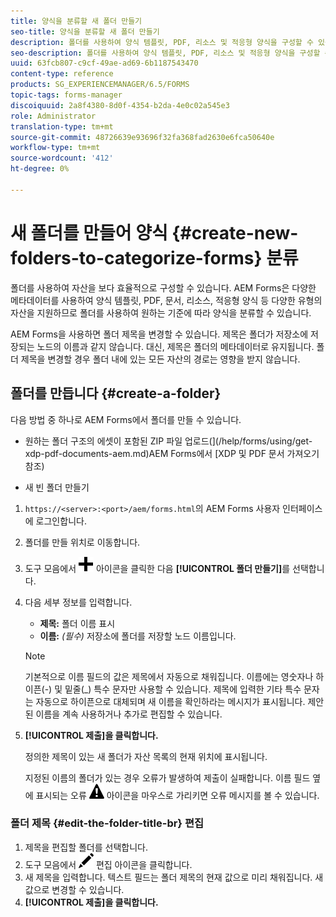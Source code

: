 ```yaml
---
title: 양식을 분류할 새 폴더 만들기
seo-title: 양식을 분류할 새 폴더 만들기
description: 폴더를 사용하여 양식 템플릿, PDF, 리소스 및 적응형 양식을 구성할 수 있습니다.
seo-description: 폴더를 사용하여 양식 템플릿, PDF, 리소스 및 적응형 양식을 구성할 수 있습니다.
uuid: 63fcb807-c9cf-49ae-ad69-6b1187543470
content-type: reference
products: SG_EXPERIENCEMANAGER/6.5/FORMS
topic-tags: forms-manager
discoiquuid: 2a8f4380-8d0f-4354-b2da-4e0c02a545e3
role: Administrator
translation-type: tm+mt
source-git-commit: 48726639e93696f32fa368fad2630e6fca50640e
workflow-type: tm+mt
source-wordcount: '412'
ht-degree: 0%

---
```



# 새 폴더를 만들어 양식 {#create-new-folders-to-categorize-forms} 분류

폴더를 사용하여 자산을 보다 효율적으로 구성할 수 있습니다. AEM Forms은 다양한 메타데이터를 사용하여 양식 템플릿, PDF, 문서, 리소스, 적응형 양식 등 다양한 유형의 자산을 지원하므로 폴더를 사용하여 원하는 기준에 따라 양식을 분류할 수 있습니다.

AEM Forms을 사용하면 폴더 제목을 변경할 수 있습니다. 제목은 폴더가 저장소에 저장되는 노드의 이름과 같지 않습니다. 대신, 제목은 폴더의 메타데이터로 유지됩니다. 폴더 제목을 변경할 경우 폴더 내에 있는 모든 자산의 경로는 영향을 받지 않습니다.

## 폴더를 만듭니다 {#create-a-folder}

다음 방법 중 하나로 AEM Forms에서 폴더를 만들 수 있습니다.

* 원하는 폴더 구조의 에셋이 포함된 ZIP 파일 업로드(](/help/forms/using/get-xdp-pdf-documents-aem.md)AEM Forms에서 [XDP 및 PDF 문서 가져오기 참조)

* 새 빈 폴더 만들기

1. `https://<server>:<port>/aem/forms.html`의 AEM Forms 사용자 인터페이스에 로그인합니다.
1. 폴더를 만들 위치로 이동합니다.
1. 도구 모음에서 ![aem6forms_add](assets/aem6forms_add.png) 아이콘을 클릭한 다음 **[!UICONTROL 폴더 만들기]**&#x200B;를 선택합니다.

1. 다음 세부 정보를 입력합니다.

   * **제목:** 폴더 이름 표시
   * **이름:** *(필수)* 저장소에 폴더를 저장할 노드 이름입니다.

   >[!NOTE]
   >
   >기본적으로 이름 필드의 값은 제목에서 자동으로 채워집니다. 이름에는 영숫자나 하이픈(-) 및 밑줄(_) 특수 문자만 사용할 수 있습니다. 제목에 입력한 기타 특수 문자는 자동으로 하이픈으로 대체되며 새 이름을 확인하라는 메시지가 표시됩니다. 제안된 이름을 계속 사용하거나 추가로 편집할 수 있습니다.

1. **[!UICONTROL 제출]을 클릭합니다.**

   정의한 제목이 있는 새 폴더가 자산 목록의 현재 위치에 표시됩니다.

   지정된 이름의 폴더가 있는 경우 오류가 발생하여 제출이 실패합니다. 이름 필드 옆에 표시되는 오류 ![aem6forms_error_alert](assets/aem6forms_error_alert.png) 아이콘을 마우스로 가리키면 오류 메시지를 볼 수 있습니다.

### 폴더 제목 {#edit-the-folder-title-br} 편집

1. 제목을 편집할 폴더를 선택합니다.
1. 도구 모음에서 ![aem6forms_edit](assets/aem6forms_edit.png) 편집 아이콘을 클릭합니다.
1. 새 제목을 입력합니다. 텍스트 필드는 폴더 제목의 현재 값으로 미리 채워집니다. 새 값으로 변경할 수 있습니다.
1. **[!UICONTROL 제출]을 클릭합니다.**

